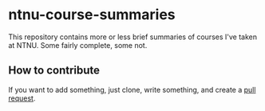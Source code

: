 # ntnu-course-summaries
This repository contains more or less brief summaries of courses I've taken at NTNU. Some fairly complete, some not.

## How to contribute
If you want to add something, just clone, write something, and create a [pull request](https://help.github.com/articles/creating-a-pull-request/).
